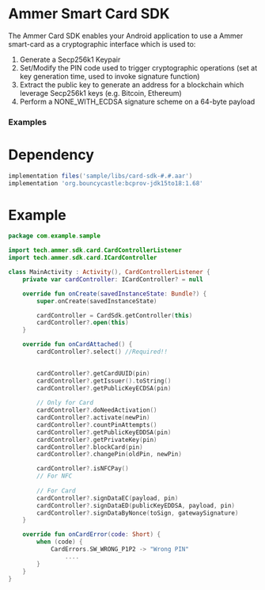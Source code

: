 # Ammer Smart Card SDK

The Ammer Card SDK enables your Android application to use a Ammer smart-card as a cryptographic interface which is used to:

1. Generate a Secp256k1 Keypair
2. Set/Modify the PIN code used to trigger cryptographic operations (set at key generation time, used to invoke signature function)
3. Extract the public key to generate an address for a blockchain which leverage Secp256k1 keys (e.g. Bitcoin, Ethereum)
4. Perform a NONE_WITH_ECDSA signature scheme on a 64-byte payload

### Examples

# Dependency

```Groovy
implementation files('sample/libs/card-sdk-#.#.aar')
implementation 'org.bouncycastle:bcprov-jdk15to18:1.68'
```

# Example

```kotlin
package com.example.sample

import tech.ammer.sdk.card.CardControllerListener
import tech.ammer.sdk.card.ICardController

class MainActivity : Activity(), CardControllerListener {
    private var cardController: ICardController? = null

    override fun onCreate(savedInstanceState: Bundle?) {
        super.onCreate(savedInstanceState)

        cardController = CardSdk.getController(this)
        cardController?.open(this)
    }

    override fun onCardAttached() {
        cardController?.select() //Required!!
        

        cardController?.getCardUUID(pin)
        cardController?.getIssuer().toString()
        cardController?.getPublicKeyECDSA(pin)
        
        // Only for Card
        cardController?.doNeedActivation()
        cardController?.activate(newPin)
        cardController?.countPinAttempts()
        cardController?.getPublicKeyEDDSA(pin)
        cardController?.getPrivateKey(pin)
        cardController?.blockCard(pin)
        cardController?.changePin(oldPin, newPin)

        cardController?.isNFCPay()
        // For NFC
        
        // For Card
        cardController?.signDataEC(payload, pin)
        cardController?.signDataED(publicKeyEDDSA, payload, pin)
        cardController?.signDataByNonce(toSign, gatewaySignature)
    }

    override fun onCardError(code: Short) {
        when (code) {
            CardErrors.SW_WRONG_P1P2 -> "Wrong PIN"
                ....
        }
    }
}
```